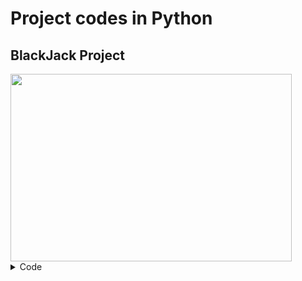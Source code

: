 # Project codes in Python

## BlackJack Project

<img src="https://user-images.githubusercontent.com/120945994/231859287-2c2e59c4-6a26-4c6f-bc39-bfab104685e8.png" height="300px" width="450px">
<details>
<summary>Code</summary>
                        import random
                        from replit import clear
                        from art import logo

                        def deal_card():
                          """Returns a random card from the deck."""
                          cards = [11, 2, 3, 4, 5, 6, 7, 8, 9, 10, 10, 10, 10]
                          card = random.choice(cards)
                          return card

                        def calculate_score(cards):

                          if sum(cards) == 21 and len(cards) == 2:
                            return 0

                          if 11 in cards and sum(cards) > 21:
                            cards.remove(11)
                            cards.append(1)
                          return sum(cards)

                        def compare(user_score, computer_score):
                          #Bug fix. If you and the computer are both over, you lose.
                          if user_score > 21 and computer_score > 21:
                            return "You went over. You lose 😤"


                          if user_score == computer_score:
                            return "Draw 🙃"
                          elif computer_score == 0:
                            return "Lose, opponent has Blackjack 😱"
                          elif user_score == 0:
                            return "Win with a Blackjack 😎"
                          elif user_score > 21:
                            return "You went over. You lose 😭"
                          elif computer_score > 21:
                            return "Opponent went over. You win 😁"
                          elif user_score > computer_score:
                            return "You win 😃"
                          else:
                            return "You lose 😤"

                        def play_game():

                          print(logo)

                          user_cards = []
                          computer_cards = []
                          is_game_over = False

                          for _ in range(2):
                            user_cards.append(deal_card())
                            computer_cards.append(deal_card())


                          while not is_game_over:

                            user_score = calculate_score(user_cards)
                            computer_score = calculate_score(computer_cards)
                            print(f"   Your cards: {user_cards}, current score: {user_score}")
                            print(f"   Computer's first card: {computer_cards[0]}")

                            if user_score == 0 or computer_score == 0 or user_score > 21:
                              is_game_over = True
                            else:

                              user_should_deal = input("Type 'y' to get another card, type 'n' to pass: ")
                              if user_should_deal == "y":
                                user_cards.append(deal_card())
                              else:
                                is_game_over = True


                          while computer_score != 0 and computer_score < 17:
                            computer_cards.append(deal_card())
                            computer_score = calculate_score(computer_cards)

                          print(f"   Your final hand: {user_cards}, final score: {user_score}")
                          print(f"   Computer's final hand: {computer_cards}, final score: {computer_score}")
                          print(compare(user_score, computer_score))


                        while input("Do you want to play a game of Blackjack? Type 'y' or 'n': ") == "y":
                          clear()
                          play_game()


</details>



